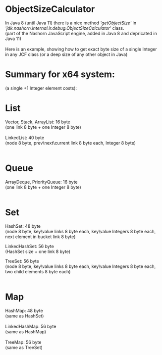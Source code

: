 # ObjectSizeCalculator
In Java 8 (until Java 11) there is a nice method _'getObjectSize'_ in _'jdk.nashorn.internal.ir.debug.ObjectSizeCalculator'_ class.<br>
(part of the Nashorn JavaScript engine, added in Java 8 and depricated in Java 11)<br>
<br>
Here is an example, showing how to get exact byte size of a single Integer in any JCF class (or a deep size of any other object in Java)

# Summary for x64 system:
(a single +1 Integer element costs):

# List
Vector, Stack, ArrayList: 16 byte<br>
(one link 8 byte + one Integer 8 byte)<br>
<br>
LinkedList: 40 byte<br>
(node 8 byte, prev\next\current link 8 byte each, Integer 8 byte)<br>
<br>
# Queue
ArrayDeque, PriorityQueue: 16 byte<br>
(one link 8 byte + one Integer 8 byte)<br>
<br>
# Set
HashSet: 48 byte<br>
(node 8 byte, key\value links 8 byte each, key\value Integers 8 byte each, next element in bucket link 8 byte)<br>

LinkedHashSet: 56 byte<br>
(HashSet size + one link 8 byte)

TreeSet: 56 byte<br>
(node 8 byte, key\value links 8 byte each, key\value Integers 8 byte each, two child elements 8 byte each)<br>
<br>

# Map
HashMap: 48 byte<br>
(same as HashSet)<br>
<br>
LinkedHashMap: 56 byte<br>
(same as HashMap)<br>
<br>
TreeMap: 56 byte<br>
(same as TreeSet)<br>
